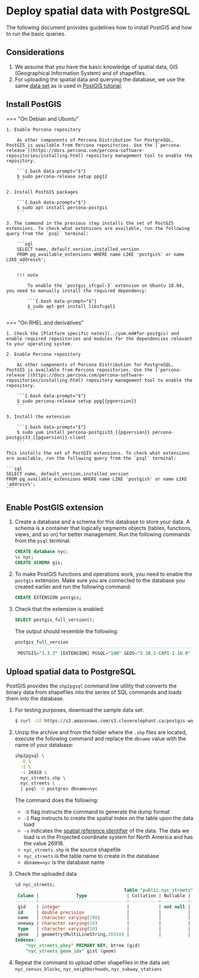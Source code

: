 # Deploy spatial data with PostgreSQL

The following document provides guidelines how to install PostGIS and how to run the basic queries. 

## Considerations

1. We assume that you have the basic knowledge of spatial data, GIS (Geographical Information System) and of shapefiles.
2. For uploading the spatial data and querying the database, we use the same [data set](https://s3.amazonaws.com/s3.cleverelephant.ca/postgis-workshop-2020.zip) as is used in [PostGIS tutorial](http://postgis.net/workshops/postgis-intro/). 


## Install PostGIS

=== "On Debian and Ubuntu"

    1. Enable Percona repository

        As other components of Percona Distribution for PostgreSQL, PostGIS is available from Percona repositories. Use the [`percona-release`](https://docs.percona.com/percona-software-repositories/installing.html) repository management tool to enable the repository. 

        ```{.bash data-prompt="$"}
        $ sudo percona-release setup ppg12
        ```

    2. Install PostGIS packages

        ```{.bash data-prompt="$"}
        $ sudo apt install percona-postgis
        ```

    3. The command in the previous step installs the set of PostGIS extensions. To check what extensions are available, run the following query from the `psql` terminal:

        ```sql
        SELECT name, default_version,installed_version
        FROM pg_available_extensions WHERE name LIKE 'postgis%' or name LIKE address%';
        ```

        !!! note

            To enable the `postgis_sfcgal-3` extension on Ubuntu 18.04, you need to manually install the required dependency:
            
            ```{.bash data-prompt="$"}
            $ sudo apt-get install libsfcgal1
            ```

=== "On RHEL and derivatives"

    1. Check the [Platform specific notes](../yum.md#for-postgis) and enable required repositories and modules for the dependencies relevant to your operating system.

    2. Enable Percona repository

        As other components of Percona Distribution for PostgreSQL, PostGIS is available from Percona repositories. Use the [`percona-release`](https://docs.percona.com/percona-software-repositories/installing.html) repository management tool to enable the repository. 

        ```{.bash data-prompt="$"}
        $ sudo percona-release setup ppg{{pgversion}}
        ```
           
    3. Install the extension
                  
        ```{.bash data-prompt="$"}                    
        $ sudo yum install percona-postgis33_{{pgversion}} percona-postgis33_{{pgversion}}-client
        ```   

    This installs the set of PostGIS extensions. To check what extensions are available, run the following query from the `psql` terminal:    

    ```sql
    SELECT name, default_version,installed_version
    FROM pg_available_extensions WHERE name LIKE 'postgis%' or name LIKE 'address%';
    ```


## Enable PostGIS extension

1. Create a database and a schema for this database to store your data. A schema is a container that logically segments objects (tables, functions, views, and so on) for better management. Run the following commands from the `psql` terminal:

    ```sql
    CREATE database nyc;
    \c nyc;
    CREATE SCHEMA gis;
    ```

2. To make PostGIS functions and operations work, you need to enable the `postgis` extension. Make sure you are connected to the database you created earlier and run the following command:

    ```sql
    CREATE EXTENSION postgis;
    ```

3. Check that the extension is enabled:

    ```sql
    SELECT postgis_full_version();
    ```
    
    The output should resemble the following:

    ```{.sql .no-copy}
    postgis_full_version
    -----------------------------------------------------------------------------------------------------------------------------------------------------------------
     POSTGIS="3.3.3" [EXTENSION] PGSQL="140" GEOS="3.10.2-CAPI-1.16.0" PROJ="8.2.1" LIBXML="2.9.13" LIBJSON="0.15" LIBPROTOBUF="1.3.3" WAGYU="0.5.0 (Internal)"
    ```

## Upload spatial data to PostgreSQL

PostGIS provides the `shp2pgsql` command line utility that converts the binary data from shapefiles into the series of SQL commands and loads them into the database.

1. For testing purposes, download the sample data set:

    ```{.bash data-prompt="$"}
    $ curl -LO https://s3.amazonaws.com/s3.cleverelephant.ca/postgis-workshop-2020.zip
    ```
    
2. Unzip the archive and from the folder where the `.shp` files are located, execute the following command and replace the `dbname` value with the name of your database:

    ```{.bash data-prompt="$"}
    shp2pgsql \
      -D \
      -I \
      -s 26918 \
      nyc_streets.shp \
      nyc_streets \
      | psql -U postgres dbname=nyc
    ```    
    
    The command does the following:

    * `-D` flag instructs the command to generate the dump format
    * `-I` flag instructs to create the spatial index on the table upon the data load
    * `-s` indicates the [spatial reference identifier](https://en.wikipedia.org/wiki/Spatial_reference_system) of the data. The data we load is in the Projected coordinate system for North America and has the value 26918.
    * `nyc_streets.shp` is the source shapefile
    * `nyc_streets` is the table name to create in the database
    * `dbname=nyc` is the database name

3. Check the uploaded data

    ```sql
    \d nyc_streets;
                                             Table "public.nyc_streets"
     Column |              Type               | Collation | Nullable |                 Default
    --------+---------------------------------+-----------+----------+------------------------------------------
     gid    | integer                         |           | not null | nextval('nyc_streets_gid_seq'::regclass)
     id     | double precision                |           |          |
     name   | character varying(200)          |           |          |
     oneway | character varying(10)           |           |          |
     type   | character varying(50)           |           |          |
     geom   | geometry(MultiLineString,26918) |           |          |
    Indexes:
        "nyc_streets_pkey" PRIMARY KEY, btree (gid)
        "nyc_streets_geom_idx" gist (geom)
    ```

4. Repeat the command to upload other shapefiles in the data set: `nyc_census_blocks`, `nyc_neighborhoods`, `nyc_subway_stations`